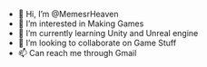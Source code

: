 - 👋 Hi, I’m @MemesrHeaven
- 👀 I’m interested in Making Games
- 🌱 I’m currently learning Unity and Unreal engine
- 💞️ I’m looking to collaborate on Game Stuff
- 📫 Can reach me through Gmail

<!---
MemesrHeaven/MemesrHeaven is a ✨ special ✨ repository because its `README.md` (this file) appears on your GitHub profile.
You can click the Preview link to take a look at your changes.
--->
